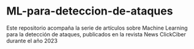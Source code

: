 # ML-para-deteccion-de-ataques
Este repositorio acompaña la serie de artículos sobre Machine Learning para la detección de ataques, publicados en la revista News ClickCiber durante el año 2023

